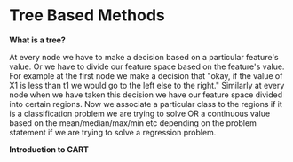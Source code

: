 # Tree Based Methods

**What is a tree?**

At every node we have to make a decision based on a particular feature's value. Or we have to divide our feature space based on the feature's value.
For example at the first node we make a decision that "okay, if the value of X1 is less than t1 we would go to the left else to the right."
Similarly at every node when we have taken this decision we have our feature space divided into certain regions. Now we associate a particular
class to the regions if it is a classification problem we are trying to solve OR a continuous value based on the mean/median/max/min etc 
depending on the problem statement if we are trying to solve a regression problem.

**Introduction to CART**

